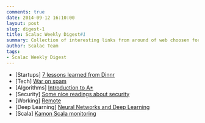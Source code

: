 ```yaml
---
comments: true
date: 2014-09-12 16:10:00
layout: post
slug: digest-1
title: Scalac Weekly Digest#1
summary: Collection of interesting links from around of web choosen for you by scalac team
author: Scalac Team
tags:
- Scalac Weekly Digest
---
```


* \[Startups\] [7 lessons learned from Dinnr](https://medium.com/@michalbohanes/seven-lessons-i-learned-from-the-failure-of-my-first-startup-dinnr-c166d1cfb8b8)
* \[Tech\] [War on spam](https://moderncrypto.org/mail-archive/messaging/2014/000780.html)
* \[Algorithms\] [Introduction to A*](http://www.redblobgames.com/pathfinding/a-star/introduction.html)
* \[Security\] [Some nice readings about security](http://dfir.org/?q=node/8/)
* \[Working\] [Remote](https://37signals.com/remote/)
* \[Deep Learning\] [Neural Networks and Deep Learning](http://neuralnetworksanddeeplearning.com/index.html)
* \[Scala\] [Kamon Scala monitoring](http://kamon.io/)

